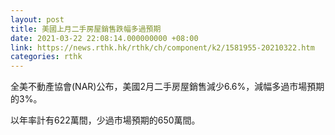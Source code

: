 ```yaml
---
layout: post
title: 美國上月二手房屋銷售跌幅多過預期
date: 2021-03-22 22:08:14.000000000 +08:00
link: https://news.rthk.hk/rthk/ch/component/k2/1581955-20210322.htm
categories: rthk
---
```


全美不動產協會(NAR)公布，美國2月二手房屋銷售減少6.6%，減幅多過市場預期的3%。

以年率計有622萬間，少過市場預期的650萬間。
